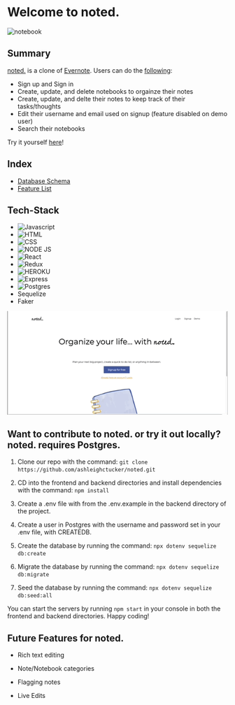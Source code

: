 # Welcome to noted. 
<img src="https://i.imgur.com/WPBPVC7.png" alt="notebook" width="400">

## Summary 

[noted.](https://noted-live.herokuapp.com) is a clone of [Evernote](https://evernote.com). Users can do the [following](https://github.com/ashleighctucker/noted/wiki/MVPs):
* Sign up and Sign in
* Create, update, and delete notebooks to orgainze their notes
* Create, update, and delte their notes to keep track of their tasks/thoughts
* Edit their username and email used on signup (feature disabled on demo user)
* Search their notebooks

Try it yourself [here](https://noted-live.herokuapp.com/signup)!

## Index

* [Database Schema](https://github.com/ashleighctucker/noted/wiki/Database-Schema)
* [Feature List](https://github.com/ashleighctucker/noted/wiki/MVPs)

##  Tech-Stack

* ![Javascript](https://img.shields.io/badge/JavaScript-F7DF1E?style=for-the-badge&logo=javascript&logoColor=black)
* ![HTML](https://img.shields.io/badge/HTML-239120?style=for-the-badge&logo=html5&logoColor=white)
* ![CSS](https://img.shields.io/badge/CSS-239120?&style=for-the-badge&logo=css3&logoColor=white)
* ![NODE JS](https://img.shields.io/badge/Node.js-43853D?style=for-the-badge&logo=node.js&logoColor=white)
* ![React](https://img.shields.io/badge/React-20232A?style=for-the-badge&logo=react&logoColor=61DAFB)
* ![Redux](https://img.shields.io/badge/Redux-593D88?style=for-the-badge&logo=redux&logoColor=white)
* ![HEROKU](https://img.shields.io/badge/Heroku-430098?style=for-the-badge&logo=heroku&logoColor=white)
* ![Express](https://img.shields.io/badge/Express.js-404D59?style=for-the-badge)
* ![Postgres](https://img.shields.io/badge/PostgreSQL-316192?style=for-the-badge&logo=postgresql&logoColor=white)
* Sequelize
* Faker 


![Preview](https://github.com/ashleighctucker/noted/blob/main/images/noted-preview.gif)



## Want to contribute to noted. or try it out locally? noted. requires Postgres.

1. Clone our repo with the command: `git clone https://github.com/ashleighctucker/noted.git`

2. CD into the frontend and backend directories and install dependencies with the command: `npm install`

3. Create a .env file with from the .env.example in the backend directory of the project.

4. Create a user in Postgres with the username and password set in your .env file, with CREATEDB.

5. Create the database by running the command: `npx dotenv sequelize db:create`

6. Migrate the database by running the command: `npx dotenv sequelize db:migrate`

7. Seed the database by running the command: `npx dotenv sequelize db:seed:all`

You can start the servers by running `npm start` in your console in both the frontend and backend directories. Happy coding!


## Future Features for noted.

* Rich text editing 

* Note/Notebook categories

* Flagging notes

* Live Edits
